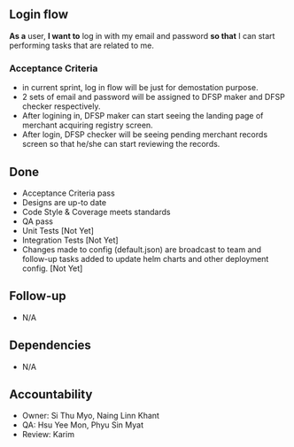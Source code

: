 ## Login flow

**As a** user, **I want to** log in with my email and password **so that** I can start performing tasks that are related to me.

### Acceptance Criteria

* in current sprint, log in flow will be just for demostation purpose.
* 2 sets of email and password will be assigned to DFSP maker and DFSP checker respectively.
* After logining in, DFSP maker can start seeing the landing page of merchant acquiring registry screen.
* After login, DFSP checker will be seeing pending merchant records screen so that he/she can start reviewing the records.

## Done
 * Acceptance Criteria pass 
 * Designs are up-to date 
 * Code Style & Coverage meets standards 
 * QA pass 
 * Unit Tests [Not Yet]
 * Integration Tests [Not Yet] 
 * Changes made to config (default.json) are broadcast to team and follow-up tasks added to update helm charts and other deployment config. [Not Yet]


## Follow-up 
 * N/A 
  

## Dependencies
 * N/A 

  
## Accountability
 * Owner: Si Thu Myo, Naing Linn Khant
 * QA: Hsu Yee Mon, Phyu Sin Myat  
 * Review: Karim